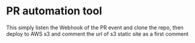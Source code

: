 # PR automation tool

This simply listen the Webhook of the PR event and clone the repo, then deploy
to AWS s3 and comment the url of s3 static site as a first comment
